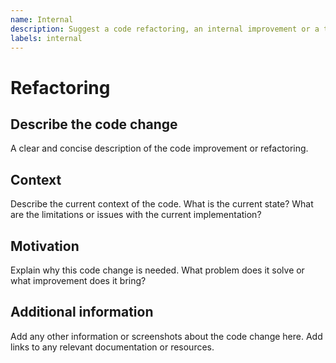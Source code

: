 ```yaml
---
name: Internal
description: Suggest a code refactoring, an internal improvement or a technical debt fix
labels: internal
---
```


# Refactoring

## Describe the code change

A clear and concise description of the code improvement or refactoring.

## Context

Describe the current context of the code. What is the current state? What are the limitations or
issues with the current implementation?

## Motivation

Explain why this code change is needed. What problem does it solve or what improvement does it bring?

## Additional information

Add any other information or screenshots about the code change here. Add links to any relevant
documentation or resources.

